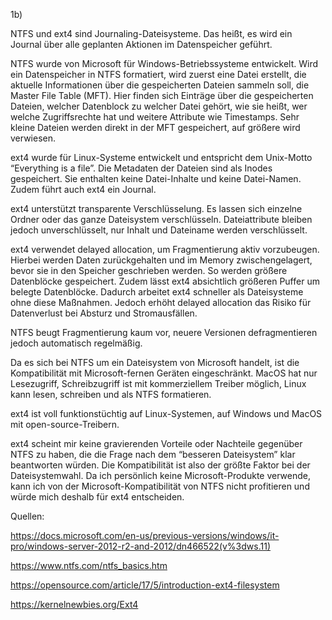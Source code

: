 1b)

NTFS und ext4 sind Journaling-Dateisysteme. Das heißt, es wird ein Journal über alle geplanten Aktionen im Datenspeicher geführt.

NTFS wurde von Microsoft für Windows-Betriebssysteme entwickelt. 
Wird ein Datenspeicher in NTFS formatiert, wird zuerst eine Datei erstellt, die aktuelle Informationen über die gespeicherten Dateien sammeln soll, die Master File Table (MFT). 
Hier finden sich Einträge über die gespeicherten Dateien, welcher Datenblock zu welcher Datei gehört, wie sie heißt, wer welche Zugriffsrechte hat und weitere Attribute wie Timestamps. Sehr kleine Dateien werden direkt in der MFT gespeichert, auf größere wird verwiesen.

ext4 wurde für Linux-Systeme entwickelt und entspricht dem Unix-Motto “Everything is a file”. Die Metadaten der Dateien sind als Inodes gespeichert. Sie enthalten keine Datei-Inhalte und keine Datei-Namen. Zudem führt auch ext4 ein Journal.

ext4 unterstützt transparente Verschlüsselung. Es lassen sich einzelne Ordner oder das ganze Dateisystem verschlüsseln.
Dateiattribute bleiben jedoch unverschlüsselt, nur Inhalt und Dateiname werden verschlüsselt.

ext4 verwendet delayed allocation, um Fragmentierung aktiv vorzubeugen. Hierbei werden Daten zurückgehalten und im Memory zwischengelagert, bevor sie in den Speicher geschrieben werden. So werden größere Datenblöcke gespeichert. Zudem lässt ext4 absichtlich größeren Puffer um belegte Datenblöcke. Dadurch arbeitet ext4 schneller als  Dateisysteme ohne diese Maßnahmen.
Jedoch erhöht delayed allocation das Risiko für Datenverlust bei Absturz und Stromausfällen.

NTFS beugt Fragmentierung kaum vor, neuere Versionen defragmentieren jedoch automatisch regelmäßig.

Da es sich bei NTFS um ein Dateisystem von Microsoft handelt, ist die Kompatibilität mit Microsoft-fernen Geräten eingeschränkt. MacOS hat nur Lesezugriff, Schreibzugriff ist mit kommerziellem Treiber möglich, Linux kann lesen, schreiben und als NTFS formatieren.

ext4 ist voll funktionstüchtig auf Linux-Systemen, auf Windows und MacOS mit open-source-Treibern.


ext4 scheint mir keine gravierenden Vorteile oder Nachteile gegenüber NTFS zu haben, die die Frage nach dem “besseren Dateisystem” klar beantworten würden. Die Kompatibilität ist also der größte Faktor bei der Dateisystemwahl. Da ich persönlich keine Microsoft-Produkte verwende, kann ich von der Microsoft-Kompatibilität von NTFS nicht profitieren und würde mich deshalb für ext4 entscheiden.


Quellen:

https://docs.microsoft.com/en-us/previous-versions/windows/it-pro/windows-server-2012-r2-and-2012/dn466522(v%3dws.11)

https://www.ntfs.com/ntfs_basics.htm

https://opensource.com/article/17/5/introduction-ext4-filesystem

https://kernelnewbies.org/Ext4
